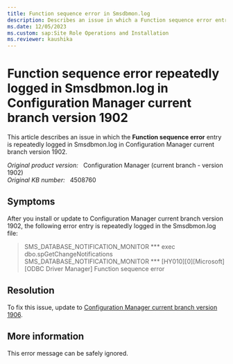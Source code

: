 ```yaml
---
title: Function sequence error in Smsdbmon.log
description: Describes an issue in which a Function sequence error entry is repeatedly logged in Smsdbmon.log in Configuration Manager current branch version 1902.
ms.date: 12/05/2023
ms.custom: sap:Site Role Operations and Installation
ms.reviewer: kaushika
---
```

# Function sequence error repeatedly logged in Smsdbmon.log in Configuration Manager current branch version 1902

This article describes an issue in which the **Function sequence error** entry is repeatedly logged in Smsdbmon.log in Configuration Manager current branch version 1902.

_Original product version:_ &nbsp; Configuration Manager (current branch - version 1902)  
_Original KB number:_ &nbsp; 4508760

## Symptoms

After you install or update to Configuration Manager current branch version 1902, the following error entry is repeatedly logged in the Smsdbmon.log file:

> SMS_DATABASE_NOTIFICATION_MONITOR    *** exec dbo.spGetChangeNotifications  
> SMS_DATABASE_NOTIFICATION_MONITOR    *** [HY010][0][Microsoft][ODBC Driver Manager] Function sequence error  

## Resolution

To fix this issue, update to [Configuration Manager current branch version 1906](/mem/configmgr/core/plan-design/changes/whats-new-in-version-1906).

## More information

This error message can be safely ignored.

